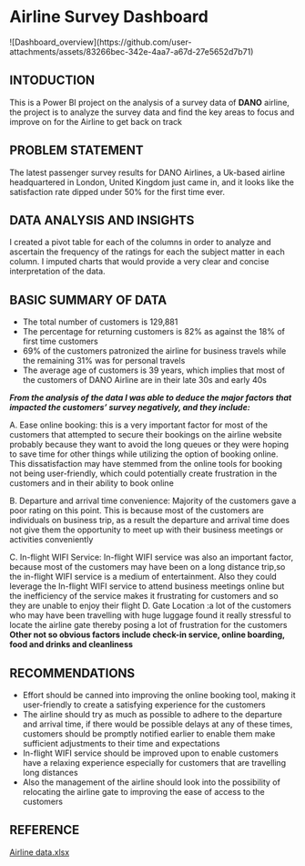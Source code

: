 # Airline Survey Dashboard
<p>
![Dashboard_overview](https://github.com/user-attachments/assets/83266bec-342e-4aa7-a67d-27e5652d7b71)

## INTODUCTION
This is a Power BI project on the analysis of a survey data of **DANO** airline, the project is to analyze the survey data and find the key areas to focus and improve on for the Airline to get back on track

## PROBLEM STATEMENT
The latest passenger survey results for DANO Airlines, a Uk-based airline headquartered in London, United Kingdom just came in, and it looks like the satisfaction rate dipped under 50% for the first time ever.

## DATA ANALYSIS AND INSIGHTS
I created a pivot table for each of the columns in order to analyze and ascertain the frequency of the ratings for each the subject matter in each column. I imputed charts that would provide a very clear and concise interpretation of the data.

## BASIC SUMMARY OF DATA
- The total number of customers is 129,881
- The percentage for returning customers is 82% as against the 18% of first time customers
- 69% of the customers patronized the airline for business travels while the remaining 31% was for personal travels
- The average age of customers is 39 years, which implies that most of the customers of DANO Airline are in their late 30s and early 40s

**_From the analysis of the data I was able to deduce the major factors that impacted the customers’ survey negatively, and they include:_**

A.	Ease online booking: this is a very important factor for most of the customers that attempted to secure their bookings on the airline website probably because they want to avoid the long queues or they were hoping to save time for other things while utilizing the option of booking online. This dissatisfaction may have stemmed from the online tools for booking not being user-friendly, which could potentially create frustration in the customers and in their ability to book online

B.	Departure and arrival time convenience: Majority of the customers gave a poor rating on this point. This is because most of the customers are individuals on business trip, as a result the departure and arrival time does not give them the  opportunity to  meet up with their business meetings or activities conveniently
	
C.	In-flight WIFI Service: In-flight WIFI service was also an important factor, because most of the customers may have been on a long distance trip,so the in-flight WIFI service is a medium of entertainment. Also they could leverage the In-flight WIFI service to attend business meetings online but the inefficiency of the service makes it frustrating for customers and so they are unable to enjoy their flight
D.	Gate Location :a lot of the customers who may have been travelling with huge luggage found it really stressful to locate the airline gate thereby posing a lot of frustration for the customers
**Other not so obvious factors include check-in service, online boarding, food and drinks and cleanliness**

## RECOMMENDATIONS
- Effort should be canned into improving the online booking tool, making it user-friendly to create a satisfying experience for the customers 
- The airline should try as much as possible to adhere to the departure and arrival time, if there would be possible delays at any of these times, customers should be promptly notified earlier to enable them make sufficient adjustments to their time and expectations
- In-flight WIFI service should be improved upon to enable customers have a relaxing experience especially for customers that are travelling long distances
- Also the management of the airline should look into the possibility of relocating the airline gate to improving the ease of access to the customers

## REFERENCE
[Airline data.xlsx](https://github.com/user-attachments/files/17892390/Airline.data.xlsx)



 

